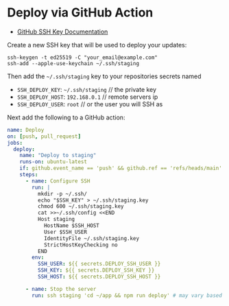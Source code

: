 # Deploy via GitHub Action

- [GitHub SSH Key Documentation](https://docs.github.com/en/authentication/connecting-to-github-with-ssh/generating-a-new-ssh-key-and-adding-it-to-the-ssh-agent)

Create a new SSH key that will be used to deploy your updates:

```
ssh-keygen -t ed25519 -C "your_email@example.com"
ssh-add --apple-use-keychain ~/.ssh/staging
```

Then add the `~/.ssh/staging` key to your repositories secrets named

- `SSH_DEPLOY_KEY`: `~/.ssh/staging` // the private key
- `SSH_DEPLOY_HOST`: `192.168.0.1` // remote servers ip
- `SSH_DEPLOY_USER`: `root` // or the user you will SSH as

Next add the following to a GitHub action:

```yaml
name: Deploy
on: [push, pull_request]
jobs:
  deploy:
    name: "Deploy to staging"
    runs-on: ubuntu-latest
    if: github.event_name == 'push' && github.ref == 'refs/heads/main'
    steps:
      - name: Configure SSH
        run: |
          mkdir -p ~/.ssh/
          echo "$SSH_KEY" > ~/.ssh/staging.key
          chmod 600 ~/.ssh/staging.key
          cat >>~/.ssh/config <<END
          Host staging
            HostName $SSH_HOST
            User $SSH_USER
            IdentityFile ~/.ssh/staging.key
            StrictHostKeyChecking no
          END
        env:
          SSH_USER: ${{ secrets.DEPLOY_SSH_USER }}
          SSH_KEY: ${{ secrets.DEPLOY_SSH_KEY }}
          SSH_HOST: ${{ secrets.DEPLOY_SSH_HOST }}

      - name: Stop the server
        run: ssh staging 'cd ~/app && npm run deploy' # may vary based on project
```
